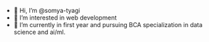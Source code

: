 - 👋 Hi, I’m @somya-tyagi
- 👀 I’m interested in web development
- 🌱 I’m currently in first year and pursuing BCA specialization in data science and ai/ml.


